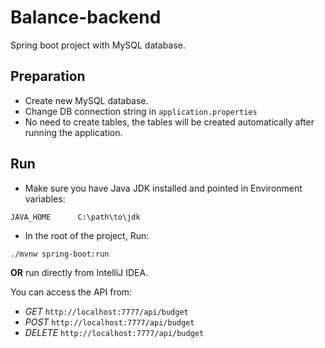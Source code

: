 # Balance-backend
Spring boot project with MySQL database.

## Preparation
- Create new MySQL database.
- Change DB connection string in `application.properties`
- No need to create tables, the tables will be created automatically after running the application.

## Run
- Make sure you have Java JDK installed and pointed in Environment variables:

`JAVA_HOME      C:\path\to\jdk`
  
- In the root of the project, Run:
  
`./mvnw spring-boot:run`

**OR** run directly from IntelliJ IDEA.


You can access the API from:
- _GET_ `http://localhost:7777/api/budget`
- _POST_ `http://localhost:7777/api/budget`
- _DELETE_ `http://localhost:7777/api/budget`

